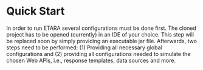 # Quick Start

In order to run ETARA several configurations must be done first. The cloned project has to be opened (currently) in an IDE of your choice. This step will be replaced soon by simply providing an executable jar file. Afterwards, two steps need to be performed: (1) Providing all necessary global configurations and (2) providing all configurations needed to simulate the chosen Web APIs, i.e., response templates, data sources and more.
